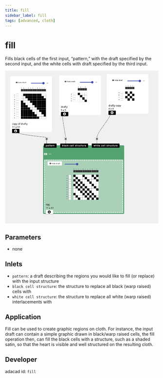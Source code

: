 ```yaml
---
title: fill
sidebar_label: fill
tags: [advanced, cloth]
---
```

# fill
Fills black cells of the first input, “pattern,” with the draft specified by the second input, and the white cells with draft specified by the third input.

![file](./img/fill.png)



## Parameters
- none



## Inlets
- `pattern`: a draft describing the regions you would like to fill (or replace) with the input structure
- `black cell structure`: the structure to replace all black (warp raised) cells with
- `white cell structure`: the structure to replace all white (warp raised) interlacements with


## Application
Fill can be used to create graphic regions on cloth. For instance, the input draft can contain a simple graphic drawn in black/warp raised cells, the fill operation then, can fill the black cells with a structure, such as a shaded satin, so that the heart is visible and well structured on the resulting cloth.

## Developer
adacad id: `fill`
